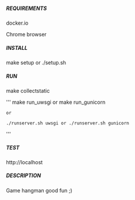 
##### REQUIREMENTS

docker.io

Chrome browser


##### INSTALL

make setup or ./setup.sh


##### RUN

make collectstatic

'''
	make run_uwsgi or make run_gunicorn

	or

	./runserver.sh uwsgi or ./runserver.sh gunicorn
'''

##### TEST

http://localhost


##### DESCRIPTION

Game hangman good fun ;)